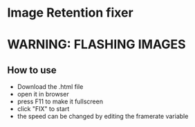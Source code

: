# Image Retention fixer

# WARNING: FLASHING IMAGES

## How to use

* Download the .html file
* open it in browser
* press F11 to make it fullscreen
* click "FIX" to start
* the speed can be changed by editing the framerate variable